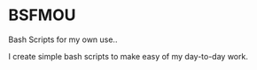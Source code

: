 # BSFMOU
Bash Scripts for my own use.. 

I create simple bash scripts to make easy of my day-to-day work. 
